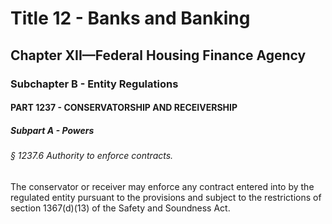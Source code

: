 
# Title 12 - Banks and Banking
## Chapter XII—Federal Housing Finance Agency
### Subchapter B - Entity Regulations
#### PART 1237 - CONSERVATORSHIP AND RECEIVERSHIP
##### Subpart A - Powers
###### § 1237.6 Authority to enforce contracts.

The conservator or receiver may enforce any contract entered into by the regulated entity pursuant to the provisions and subject to the restrictions of section 1367(d)(13) of the Safety and Soundness Act.
